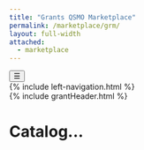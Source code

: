 ```yaml
---
title: "Grants QSMO Marketplace"
permalink: /marketplace/grm/
layout: full-width
attached:
  - marketplace
---
```


<div class="grid-container">
<button class="menu-toggle" onclick="toggleSidebar()">☰</button>
  <div id="esgms-header" class="grid-row">
    {% include left-navigation.html %}
    <div class="column-left desktop:grid-col-9">
      {% include grantHeader.html %}
      <div class="home-content"><h1>Catalog...</h1></div>
      <!--<div class="home-content">
      
         <p>
          The Grants QSMO addresses fragmented and outdated federal grants
          management systems across the government. We empower applicants,
          recipients, and federal agencies to deliver their missions effectively
          and efficiently. Through the
          <span class="highlight">Grants QSMO Federal Grants Marketplace</span>
          and
          <span class="highlight">Catalog of Commercial Market Research</span>,
          we bring agencies better tools to improve grants management, which
          enhances their mission delivery.
        </p>

        <p>
          <strong
            >Explore our key initiatives and resources for enhancing grants
            management.</strong
          >
        </p>

        <div class="box-container">
          <a href="#" class="blue-box">FEDERAL GRANTS <br/>SYSTEMS HUB</a>
          <a class="blue-box" herf="https://acquisitiongateway.gov/shared-services/resources/4216?_a%5Eg_nid=440">ACQUISITION <br/>GATEWAY</a>
          <a href="#" class="blue-box">RESOURCE <br/> CENTER</a>
        </div>

        <h3>The Grants QSMO’s Key Initiatives</h3>

        <h4>Managing a Grants IT Marketplace and Vetted Solutions</h4>
        <p>
          Oversee a sustainable marketplace for grants IT services, and
          assisting agencies with business cases when solutions are unavailable.
          The Grants QSMO vets federal solutions and conducts market research,
          and provides transparent information on performance, pricing, and
          customer satisfaction. Solutions meet functionality and data standards
          and are available at the Acquisition Gateway.
        </p>

        <h4>Engaging Grants Customers and Stakeholders</h4>
        <p>
          Continuously engage with federal grants customers and stakeholders to
          meet their needs. The Grants QSMO conducts regular one-on-one
          discussions with federal awarding agencies and participates in
          multiple cross-agency working groups to ensure the program adapts to
          the evolving federal grants landscape.
        </p>

        <h4>Driving Grants Data Standards Implementation</h4>
        <p>
          Support federal grants IT technology efficiency and scalability and
          enhance data access and utility by driving the implementation of
          Grants Data Standards. The Grants QSMO communicates these requirements
          to customers and vetted grants IT solution providers.
        </p>
      </div> -->
      {% include grantFooter.html %}
    </div> 
  </div>
</div>
